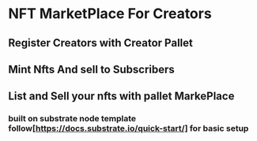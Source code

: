 # NFT MarketPlace For Creators 
 ## Register Creators with Creator Pallet 
 ## Mint Nfts And sell to Subscribers 
 ## List and Sell your nfts with pallet  MarkePlace  
 
### built on substrate node template follow[https://docs.substrate.io/quick-start/] for basic setup  
